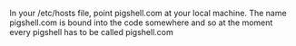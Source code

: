 


In your /etc/hosts file, point pigshell.com at your local machine.  The name pigshell.com is bound into the code somewhere and so at the moment every pigshell has to be called pigshell.com

